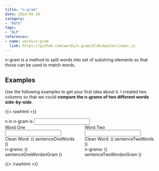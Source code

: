 ```yaml
---
title: "n-gram"
date: 2019-05-19
category:
- 'Math'
tags:
- 'NLP'
references:
- name: words/n-gram
  link: https://github.com/words/n-gram/blob/master/index.js
---
```


n-gram is a method to split words into set of substring elements so that those can be used to match words.



## Examples

Use the following examples to get your first idea about it. I created two columns so that we could **compare the n-grams of two different words side-by-side**.

{{< rawhtml >}}
<div id="app">

<div class="columns">
  <div class="column has-text-centered is-2 is-offset-5">
    n in n-gram is <input v-model="nGram.n" class="input" type="number">
  </div>
</div>

<div class="columns">
  <div class="column has-text-centered">
    <div class="field">
        <label class="label">Word One</label>
            <div class="control">
                <input v-model="sentenceOne.sentence" class="input" type="text">
            </div>
        Clean Word: (( sentenceOneWords ))
    </div>
    <div class="has-text-centered">
    n-grams: (( sentenceOneWordsnGram ))
  </div>

  </div>

  <div class="column has-text-centered">
    <div class="field">
        <label class="label">Word Two</label>
            <div class="control">
                <input v-model="sentenceTwo.sentence" class="input" type="text">
            </div>
        Clean Word: (( sentenceTwoWords ))
    </div>
     <div class="has-text-centered">
      n-grams: (( sentenceTwoWordsnGram ))
    </div>

  </div>
</div>


</div>

<script src="https://cdn.jsdelivr.net/npm/vue/dist/vue.js"></script>

<script>

/*************************/
/** The function nGram is a copy of https://github.com/words/n-gram , under MIT License **/
nGram.bigram = nGram(2)
nGram.trigram = nGram(3)

// Factory returning a function that converts a value string to n-grams.
function nGram(n) {
  if (typeof n !== 'number' || isNaN(n) || n < 1 || n === Infinity) {
    throw new Error('`' + n + '` is not a valid argument for n-gram')
  }

  return grams

  // Create n-grams from a given value.
  function grams(value) {
    var nGrams = []
    var index

    if (value === null || value === undefined) {
      return nGrams
    }

    value = value.slice ? value : String(value)
    index = value.length - n + 1

    if (index < 1) {
      return nGrams
    }

    while (index--) {
      nGrams[index] = value.slice(index, index + n)
    }

    return nGrams
  }
}
/*************************/

var app = new Vue({
    delimiters: ["((", "))"],
    el: '#app',
    data: {
        sentenceOne: { 'sentence': 'Heute'},
        sentenceTwo: { 'sentence': 'Leute'},
        nGram: {'n': 2}
    },
    methods: {
        getUniqueWords: function (sentence) {
            return [...new Set(sentence.replace(/[^a-zA-Z\s]/g, '').toLowerCase().split(' '))].filter(function (el) {
                return el != '';
                })
        },
        getCleanString: function (sentence) {
            return sentence.replace(/[^a-zA-Z\s]/g, '').toLowerCase()
        },
        getWords: function (sentence) {
            return sentence.replace(/[^a-zA-Z\s]/g, '').toLowerCase().split(' ').filter(function (el) {
                return el != '';
                })
        },
        getCharacters: function (sentence) {
            return sentence.replace(/[^a-zA-Z]/g, '').toLowerCase().split('').filter(function (el) {
                return el != '';
                })
        },
        getIntersect: function (one, two) {
            return one.filter(value => two.includes(value))
        },
        getUnion: function (one, two) {
            return [...new Set([...one, ...two])]
        },
        getL2Norm: function ( arr ) {
            var l2Norm = 0
            arrLength = arr.length;
            for ( var i = 0; i < arrLength; i ++ ) {
                l2Norm = l2Norm + arr[i] * arr[i]
            }

            return Math.sqrt(l2Norm)
        }
    },
    computed: {
        sentenceOneWords: function () {
            return this.getCleanString( this.sentenceOne.sentence )
        },
        sentenceTwoWords: function () {
            return this.getCleanString( this.sentenceTwo.sentence )
        },
        sentenceOneWordsnGram: function () {
            return nGram( parseInt(this.nGram.n) )( this.sentenceOneWords )
        },
        sentenceTwoWordsnGram: function () {
            return nGram( parseInt(this.nGram.n) )( this.sentenceTwoWords)
        }
    }
})
</script>
{{< /rawhtml >}}